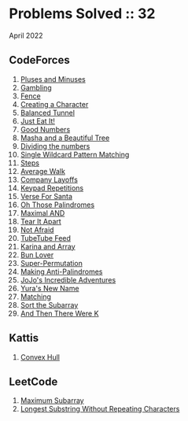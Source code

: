 # Problems Solved :: 32
April 2022

CodeForces
-----------------
1. [Pluses and Minuses](https://codeforces.com/contest/1373/problem/C)
1. [Gambling](https://codeforces.com/contest/1038/problem/C)
1. [Fence](https://codeforces.com/problemset/problem/1422/A)
1. [Creating a Character](https://codeforces.com/contest/1217/problem/A)
1. [Balanced Tunnel](https://codeforces.com/contest/1237/problem/B)
1. [Just Eat It!](https://codeforces.com/contest/1285/problem/B)
1. [Good Numbers](https://codeforces.com/contest/1249/problem/C1)
1. [Masha and a Beautiful Tree](https://codeforces.com/contest/1741/problem/D)
1. [Dividing the numbers](https://codeforces.com/contest/899/problem/C)
1. [Single Wildcard Pattern Matching](https://codeforces.com/contest/1023/problem/A)
1. [Steps](https://codeforces.com/contest/152/problem/B)
1. [Average Walk](https://codeforces.com/gym/104120/problem/A)
1. [Company Layoffs](https://codeforces.com/gym/104120/problem/C)
1. [Keypad Repetitions](https://codeforces.com/gym/104120/problem/K)
1. [Verse For Santa](https://codeforces.com/contest/1279/problem/B)
1. [Oh Those Palindromes](https://codeforces.com/contest/1063/problem/A)
1. [Maximal AND](https://codeforces.com/contest/1669/problem/H)
1. [Tear It Apart](https://codeforces.com/contest/1821/problem/C)
1. [Not Afraid](https://codeforces.com/contest/787/problem/B)
1. [TubeTube Feed](https://codeforces.com/problemset/problem/1822/A)
1. [Karina and Array](https://codeforces.com/problemset/problem/1822/B)
1. [Bun Lover](https://codeforces.com/problemset/problem/1822/C)
1. [Super-Permutation](https://codeforces.com/problemset/problem/1822/D)
1. [Making Anti-Palindromes](https://codeforces.com/contest/1822/problem/E)
1. [JoJo's Incredible Adventures](https://codeforces.com/problemset/problem/1820/B)
1. [Yura's New Name](https://codeforces.com/problemset/problem/1820/A)
1. [Matching](https://codeforces.com/problemset/problem/1821/A)
1. [Sort the Subarray](https://codeforces.com/problemset/problem/1821/B)
1. [And Then There Were K](https://codeforces.com/contest/1527/problem/A)

Kattis
-----------------
1. [Convex Hull](https://open.kattis.com/problems/convexhull)

LeetCode
-----------------
1. [Maximum Subarray](https://leetcode.com/problems/maximum-subarray/)
1. [Longest Substring Without Repeating Characters](https://leetcode.com/problems/longest-substring-without-repeating-characters/description/)
